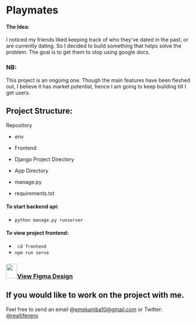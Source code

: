 # Playmates

#### The Idea:

I noticed my friends liked keeping track of who they've dated in the past, or are currently dating. So I decided to build something that helps solve the problem. The goal is to get them to stop using google docs.

### NB:

This project is an ongoing one. Though the main features have been fleshed out,
I believe it has market potential, hence I am going to keep building till I get users.

## Project Structure:

Repository

- env

- Frontend

- Django Project Directory
- App Directory
- manage.py
- requirements.txt

#### To start backend api:

- `python manage.py runserver`

#### To view project frontend:

- ` cd frontend`
- `npm run serve`

### <a href="https://www.figma.com/file/l9Y9Cal47HB0ygau9fufyL/Playmates-App?node-id=0%3A1"><img src="https://cdn.sanity.io/images/599r6htc/localized/46a76c802176eb17b04e12108de7e7e0f3736dc6-1024x1024.png?w=670&h=670&q=75&fit=max&auto=format" width="30" height="40" />View Figma Design </a>

## If you would like to work on the project with me.

Feel free to send an email @emekamba10@gmail.com
or Twitter: <a href="https://twitter.com/@reallifenero">@reallifenero</a>
